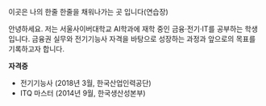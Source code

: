 이곳은 나의 한줄 한줄을 채워나가는 곳 입니다(연습장)

안녕하세요. 저는 서울사이버대학교 AI학과에 재학 중인 금융·전기·IT를 공부하는 학생입니다.
금융권 실무와 전기기능사 자격을 바탕으로 성장하는 과정과 앞으로의 목표를 기록하고자 합니다.


**자격증**
- 전기기능사 (2018년 3월, 한국산업인력공단)
- ITQ 마스터 (2014년 9월, 한국생산성본부)
